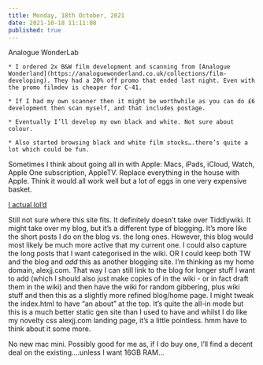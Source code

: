 ```yaml
---
title: Monday, 18th October, 2021
date: 2021-10-18 11:11:08
published: true
---
```


Analogue WonderLab

    * I ordered 2x B&W film development and scanning from [Analogue Wonderland](https://analoguewonderland.co.uk/collections/film-developing). They had a 20% off promo that ended last night. Even with the promo filmdev is cheaper for C-41.

    * If I had my own scanner then it might be worthwhile as you can do £6 development then scan myself, and that includes postage.

    * Eventually I’ll develop my own black and white. Not sure about colour.

    * Also started browsing black and white film stocks….there’s quite a lot which could be fun.

Sometimes I think about going all in with Apple: Macs, iPads, iCloud, Watch, Apple One subscription, AppleTV. Replace everything in the house with Apple. Think it would all work well but a lot of eggs in one very expensive basket.

[I actual lol’d](https://rudimentarylathe.org/2021/10/18/104607.html?title=theCameraSituation#a111806)

Still not sure where this site fits. It definitely doesn’t take over Tiddlywiki. It might take over my blog, but it’s a different type of blogging. It’s more like the short posts I do on the blog vs. the long ones. However, this blog would most likely be much more active that my current one. I could also capture the long posts that I want categorised in the wiki. OR I could keep both TW and the blog and *add* this as another blogging site. I’m thinking as my home domain, alexjj.com. That way I can still link to the blog for longer stuff I want to add (which I should also just make copies of in the wiki - or in fact draft them in the wiki) and then have the wiki for random gibbering, plus wiki stuff and then this as a slightly more refined blog/home page. I might tweak the index.html to have “an about” at the top. It’s quite the all-in mode but this is a much better static gen site than I used to have and whilst I do like my novelty css alexjj.com landing page, it’s a little pointless. hmm have to think about it some more.

No new mac mini. Possibly good for me as, if I do buy one, I’ll find a decent deal on the existing….unless I want 16GB RAM…